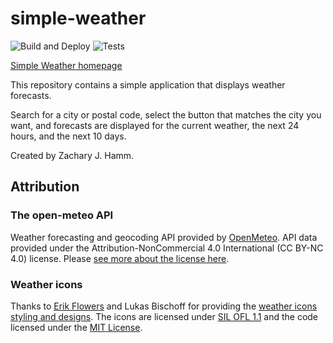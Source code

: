 # simple-weather

![Build and Deploy](https://github.com/hammzj/simple-weather/actions/workflows/build-and-deploy.yml/badge.svg)
![Tests](https://github.com/hammzj/simple-weather/actions/workflows/test.yml/badge.svg)

[Simple Weather homepage](https://hammzj.github.io/simple-weather/)

This repository contains a simple application that displays weather forecasts.

Search for a city or postal code, select the button that matches the city you want, and forecasts are displayed for the
current weather, the next 24 hours, and the next 10 days.

Created by Zachary J. Hamm.

## Attribution

### The open-meteo API

Weather forecasting and geocoding API provided by [OpenMeteo](https://open-meteo.com). API data provided under the
Attribution-NonCommercial 4.0 International (CC BY-NC 4.0) license.
Please [see more about the license here](https://open-meteo.com/en/license).

### Weather icons

Thanks to [Erik Flowers](https://github.com/erikflowers) and Lukas Bischoff for providing
the [weather icons styling and designs](https://github.com/erikflowers/weather-icons). The icons are licensed
under [SIL OFL 1.1](https://openfontlicense.org/) and the code licensed under
the [MIT License](https://opensource.org/license/mit/).
